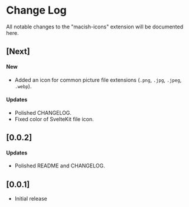 # Change Log

All notable changes to the "macish-icons" extension will be documented here.

<!-- Check [Keep a Changelog](http://keepachangelog.com/) for recommendations on how to structure this file. -->

## [Next]
#### New
- Added an icon for common picture file extensions (`.png`, `.jpg`, `.jpeg`, `.webp`).

#### Updates
- Polished CHANGELOG.
- Fixed color of SvelteKit file icon.

## [0.0.2]
#### Updates
- Polished README and CHANGELOG.

## [0.0.1]
- Initial release
